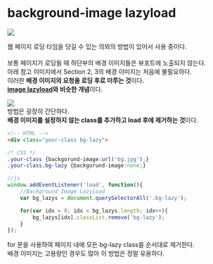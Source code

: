 # **background-image lazyload**

![](https://cdn.jsdelivr.net/gh/fe-jw/J-Web/posts/220602/thumb.jpg)

웹 페이지 로딩 타임을 당길 수 있는 의외의 방법이 있어서 사용 중이다.<br><br>
보통 페이지가 로딩될 때 하단부의 배경 이미지들은 뷰포트에 노출되지 않는다.<br>
아래 참고 이미지에서 Section 2, 3의 배경 이미지는 처음에 불필요하다.<br>
이러한 **배경 이미지의 요청을 로딩 후로 미루는 것**이다.<br>
**[image lazyload](../220520)와 비슷한 개념**이다.
<br>

![](https://cdn.jsdelivr.net/gh/fe-jw/J-Web/posts/220602/img_1.jpg)
<br>
방법은 굉장히 간단하다.<br>
**배경 이미지를 설정하지 않는 class를 추가하고 load 후에 제거하는 것**이다.<br>

```html
<!-- HTML -->
<div class="your-class bg-lazy">
```

```css
/* CSS */
.your-class	{backgorund-image:url('bg.jpg');}
.your-class.bg-lazy	{backgorund-image:none;}
```

```javascript
//js
window.addEventListener('load', function(){
	//Background Image Lazyload
	var bg_lazys = document.querySelectorAll('.bg-lazy');

	for(var idx = 0; idx < bg_lazys.length; idx++){
		bg_lazys[idx].classList.remove('bg-lazy');
	}
});
```

for 문을 사용하여 페이지 내에 모든 bg-lazy class를 순서대로 제거한다.<br>
배경 이미지는 고용량인 경우도 많아 이 방법은 정말 유용하다.